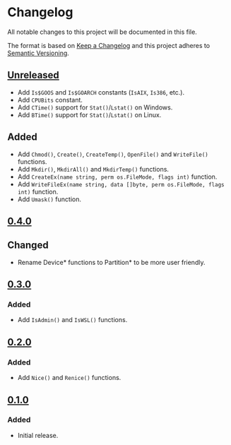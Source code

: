 # Changelog

All notable changes to this project will be documented in this file.

The format is based on [Keep a Changelog](https://keepachangelog.com/en/1.1.0/)
and this project adheres to [Semantic Versioning](https://semver.org/spec/v2.0.0.html).

## [Unreleased](https://github.com/rasa/compat/compare/v0.4.0...HEAD)

- Add `Is$GOOS` and `Is$GOARCH` constants (`IsAIX`, `Is386`, etc.).
- Add `CPUBits` constant.
- Add `CTime()` support for `Stat()`/`Lstat()` on Windows.
- Add `BTime()` support for `Stat()`/`Lstat()` on Linux.

## Added

- Add `Chmod()`, `Create()`, `CreateTemp()`, `OpenFile()` and `WriteFile()` functions.
- Add `Mkdir()`, `MkdirAll()` and `MkdirTemp()` functions.
- Add `CreateEx(name string, perm os.FileMode, flags int)` function.
- Add `WriteFileEx(name string, data []byte, perm os.FileMode, flags int)` function.
- Add `Umask()` function.

## [0.4.0](https://github.com/rasa/compat/releases/tag/v0.4.0)

## Changed

- Rename Device* functions to Partition* to be more user friendly.

## [0.3.0](https://github.com/rasa/compat/releases/tag/v0.3.0)

### Added

- Add `IsAdmin()` and `IsWSL()` functions.

## [0.2.0](https://github.com/rasa/compat/releases/tag/v0.2.0)

### Added

- Add `Nice()` and `Renice()` functions.

## [0.1.0](https://github.com/rasa/compat/releases/tag/v0.1.0)

### Added

- Initial release.

<!-- markdownlint-configure-file
MD024:
  # Only check sibling headings
  siblings_only: true
-->
